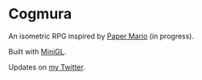 # Cogmura
An isometric RPG inspired by [Paper Mario](https://en.wikipedia.org/wiki/Paper_Mario_(video_game)) (in progress).

Built with [MiniGL](https://github.com/victords/minigl).

Updates on [my Twitter](https://twitter.com/VictorDS92).
